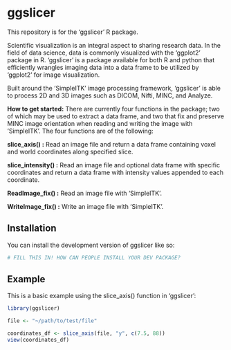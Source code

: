 
# ggslicer

<!-- badges: start -->

<!-- badges: end -->

This repository is for the ‘ggslicer’ R package.

Scientific visualization is an integral aspect to sharing research data.
In the field of data science, data is commonly visualized with the
‘ggplot2’ package in R. ‘ggslicer’ is a package available for both R and
python that efficiently wrangles imaging data into a data frame to be
utilized by ‘ggplot2’ for image visualization.

Built around the ‘SimpleITK’ image processing framework, ‘ggslicer’ is
able to process 2D and 3D images such as DICOM, Nifti, MINC, and
Analyze.

**How to get started:** There are currently four functions in the
package; two of which may be used to extract a data frame, and two that
fix and preserve MINC image orientation when reading and writing the
image with ‘SimpleITK’. The four functions are of the following:

**slice_axis() :** Read an image file and return a data frame containing
voxel and world coordinates along specified slice.

**slice_intensity() :** Read an image file and optional data frame with
specific coordinates and return a data frame with intensity values
appended to each coordinate.

**ReadImage_fix() :** Read an image file with ‘SimpleITK’.

**WriteImage_fix() :** Write an image file with ‘SimpleITK’.

## Installation

You can install the development version of ggslicer like so:

``` r
# FILL THIS IN! HOW CAN PEOPLE INSTALL YOUR DEV PACKAGE?
```

## Example

This is a basic example using the slice_axis() function in ‘ggslicer’:

``` r
library(ggslicer)

file <- "~/path/to/test/file"

coordinates_df <- slice_axis(file, "y", c(7.5, 88))
view(coordinates_df)
```
